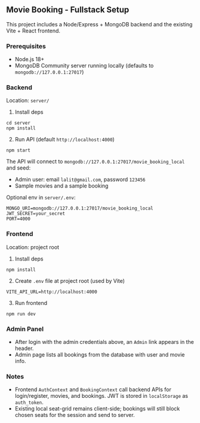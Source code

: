 ## Movie Booking - Fullstack Setup

This project includes a Node/Express + MongoDB backend and the existing Vite + React frontend.

### Prerequisites
- Node.js 18+
- MongoDB Community server running locally (defaults to `mongodb://127.0.0.1:27017`)

### Backend

Location: `server/`

1) Install deps
```
cd server
npm install
```

2) Run API (default `http://localhost:4000`)
```
npm start
```
The API will connect to `mongodb://127.0.0.1:27017/movie_booking_local` and seed:
- Admin user: email `lalit@gmail.com`, password `123456`
- Sample movies and a sample booking

Optional env in `server/.env`:
```
MONGO_URI=mongodb://127.0.0.1:27017/movie_booking_local
JWT_SECRET=your_secret
PORT=4000
```

### Frontend

Location: project root

1) Install deps
```
npm install
```

2) Create `.env` file at project root (used by Vite)
```
VITE_API_URL=http://localhost:4000
```

3) Run frontend
```
npm run dev
```

### Admin Panel
- After login with the admin credentials above, an `Admin` link appears in the header.
- Admin page lists all bookings from the database with user and movie info.

### Notes
- Frontend `AuthContext` and `BookingContext` call backend APIs for login/register, movies, and bookings. JWT is stored in `localStorage` as `auth_token`.
- Existing local seat-grid remains client-side; bookings will still block chosen seats for the session and send to server.


